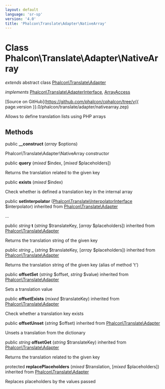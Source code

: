 ```yaml
---
layout: default
language: 'sr-sp'
version: '4.0'
title: 'Phalcon\Translate\Adapter\NativeArray'
---
```


# Class **Phalcon\Translate\Adapter\NativeArray**

*extends* abstract class [Phalcon\Translate\Adapter](Phalcon_Translate_Adapter)

*implements* [Phalcon\Translate\AdapterInterface](Phalcon_Translate_AdapterInterface), [ArrayAccess](https://php.net/manual/en/class.arrayaccess.php)

[Source on GitHub](https://github.com/phalcon/cphalcon/tree/v{{ page.version }}.0/phalcon/translate/adapter/nativearray.zep)

Allows to define translation lists using PHP arrays

## Methods

public **__construct** (*array* $options)

Phalcon\Translate\Adapter\NativeArray constructor

public **query** (*mixed* $index, [*mixed* $placeholders])

Returns the translation related to the given key

public **exists** (*mixed* $index)

Check whether is defined a translation key in the internal array

public **setInterpolator** ([Phalcon\Translate\InterpolatorInterface](Phalcon_Translate_InterpolatorInterface) $interpolator) inherited from [Phalcon\Translate\Adapter](Phalcon_Translate_Adapter)

...

public *string* **t** (*string* $translateKey, [*array* $placeholders]) inherited from [Phalcon\Translate\Adapter](Phalcon_Translate_Adapter)

Returns the translation string of the given key

public *string* **_** (*string* $translateKey, [*array* $placeholders]) inherited from [Phalcon\Translate\Adapter](Phalcon_Translate_Adapter)

Returns the translation string of the given key (alias of method 't')

public **offsetSet** (*string* $offset, *string* $value) inherited from [Phalcon\Translate\Adapter](Phalcon_Translate_Adapter)

Sets a translation value

public **offsetExists** (*mixed* $translateKey) inherited from [Phalcon\Translate\Adapter](Phalcon_Translate_Adapter)

Check whether a translation key exists

public **offsetUnset** (*string* $offset) inherited from [Phalcon\Translate\Adapter](Phalcon_Translate_Adapter)

Unsets a translation from the dictionary

public *string* **offsetGet** (*string* $translateKey) inherited from [Phalcon\Translate\Adapter](Phalcon_Translate_Adapter)

Returns the translation related to the given key

protected **replacePlaceholders** (*mixed* $translation, [*mixed* $placeholders]) inherited from [Phalcon\Translate\Adapter](Phalcon_Translate_Adapter)

Replaces placeholders by the values passed